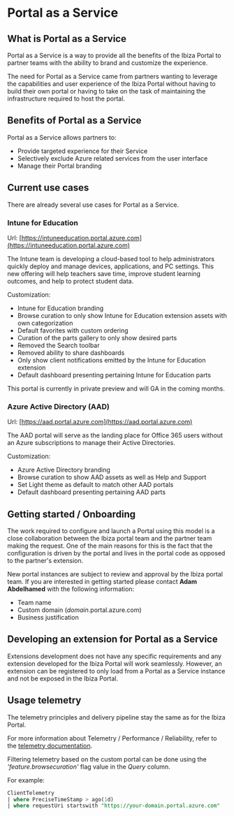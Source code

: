<a name="portal-as-a-service"></a>
# Portal as a Service

<a name="portal-as-a-service-what-is-portal-as-a-service"></a>
## What is Portal as a Service

Portal as a Service is a way to provide all the benefits of the Ibiza Portal to partner teams with the ability to brand and customize the experience.

The need for Portal as a Service came from partners wanting to leverage the capabilities and user experience of the Ibiza Portal without having to build their own portal or having to take on the task of maintaining the infrastructure required to host the portal.

<a name="portal-as-a-service-benefits-of-portal-as-a-service"></a>
## Benefits of Portal as a Service

Portal as a Service allows partners to:

- Provide targeted experience for their Service
- Selectively exclude Azure related services from the user interface
- Manage their Portal branding

<a name="portal-as-a-service-current-use-cases"></a>
## Current use cases

There are already several use cases for Portal as a Service.

<a name="portal-as-a-service-current-use-cases-intune-for-education"></a>
### Intune for Education

Url: [https://intuneeducation.portal.azure.com](https://intuneeducation.portal.azure.com)

The Intune team is developing a cloud-based tool to help administrators quickly deploy and manage devices, applications, and PC settings. This new offering will help teachers save time, improve student learning outcomes, and help to protect student data.

Customization:

- Intune for Education branding
- Browse curation to only show Intune for Education extension assets with own categorization
- Default favorites with custom ordering
- Curation of the parts gallery to only show desired parts
- Removed the Search toolbar
- Removed ability to share dashboards
- Only show client notifications emitted by the Intune for Education extension
- Default dashboard presenting pertaining Intune for Education parts

This portal is currently in private preview and will GA in the coming months.

<a name="portal-as-a-service-current-use-cases-azure-active-directory-aad"></a>
### Azure Active Directory (AAD)

Url: [https://aad.portal.azure.com](https://aad.portal.azure.com)

The AAD portal will serve as the landing place for Office 365 users without an Azure subscriptions to manage their Active Directories.

Customization:

- Azure Active Directory branding
- Browse curation to show AAD assets as well as Help and Support
- Set Light theme as default to match other AAD portals
- Default dashboard presenting pertaining AAD parts

<a name="portal-as-a-service-getting-started-onboarding"></a>
## Getting started / Onboarding

The work required to configure and launch a Portal using this model is a close collaboration between the Ibiza portal team and the partner team making the request. One of the main reasons for this is the fact that the configuration is driven by the portal and lives in the portal code as opposed to the partner's extension.

New portal instances are subject to review and approval by the Ibiza portal team. If you are interested in getting started please contact **Adam Abdelhamed** with the following information:

- Team name
- Custom domain (_domain_.portal.azure.com)
- Business justification

<a name="portal-as-a-service-developing-an-extension-for-portal-as-a-service"></a>
## Developing an extension for Portal as a Service

Extensions development does not have any specific requirements and any extension developed for the Ibiza Portal will work seamlessly. However, an extension can be registered to only load from a Portal as a Service instance and not be exposed in the Ibiza Portal.

<a name="portal-as-a-service-usage-telemetry"></a>
## Usage telemetry

The telemetry principles and delivery pipeline stay the same as for the Ibiza Portal.

For more information about Telemetry / Performance / Reliability, refer to the [telemetry documentation](portalfx-extension-monitor.md).

Filtering telemetry based on the custom portal can be done using the _'feature.browsecuration'_ flag value in the _Query_ column.

For example:

```sql
ClientTelemetry
| where PreciseTimeStamp > ago(1d)
| where requestUri startswith "https://your-domain.portal.azure.com"
```